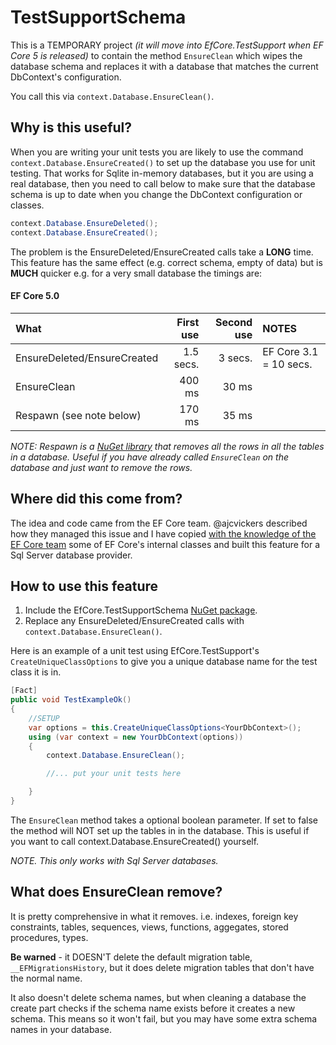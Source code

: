 # TestSupportSchema

This is a TEMPORARY project *(it will move into EfCore.TestSupport when EF Core 5 is released)* to contain the method `EnsureClean` which wipes the database schema and replaces it with a database that matches the current DbContext's configuration. 

You call this via `context.Database.EnsureClean()`.

## Why is this useful?
When you are writing your unit tests you are likely to use the command `context.Database.EnsureCreated()`  to set up the database you use for unit testing. That works for Sqlite in-memory databases, but it you are using a real database, then you need to call below to make sure that the database schema is up to date when you change the DbContext configuration or classes.
```c#
context.Database.EnsureDeleted();
context.Database.EnsureCreated();
```

The problem is the EnsureDeleted/EnsureCreated calls take a **LONG** time. This feature has the same effect (e.g. correct schema, empty of data) but is **MUCH** quicker e.g. for a very small database the timings are:


#### EF Core 5.0

| What                        | First use  | Second use | NOTES |
|:----------------------------|-----------:| ----------:|:-------
| EnsureDeleted/EnsureCreated | 1.5 secs.  | 3 secs.    | EF Core 3.1 = 10 secs. |
| EnsureClean                 | 400 ms     | 30 ms      | |
| Respawn (see note below)    | 170 ms     | 35 ms      | |

*NOTE: Respawn is a [NuGet library](https://www.nuget.org/packages/Respawn/) that removes all the rows in all the tables in a database. Useful if you have already called `EnsureClean` on the database and just want to remove the rows.*

## Where did this come from?
The idea and code came from the EF Core team. @ajcvickers described how they managed this issue and I have copied [with the knowledge of the EF Core team](https://github.com/dotnet/efcore/issues/19635#issuecomment-613276164) some of EF Core's internal classes and built this feature for a Sql Server database provider.

## How to use this feature
1. Include the EfCore.TestSupportSchema [NuGet package](https://www.nuget.org/packages/EfCore.TestSupportSchema/).
2. Replace any EnsureDeleted/EnsureCreated calls with `context.Database.EnsureClean()`.

Here is an example of a unit test using EfCore.TestSupport's `CreateUniqueClassOptions` to give you a unique database name for the test class it is in.

```c#
[Fact]
public void TestExampleOk()
{
    //SETUP
    var options = this.CreateUniqueClassOptions<YourDbContext>();
    using (var context = new YourDbContext(options))
    {
        context.Database.EnsureClean();

        //... put your unit tests here

    }
}
```

The `EnsureClean` method takes a optional boolean parameter. If set to false the method will NOT set up the tables in in the database. This is useful if you want to call context.Database.EnsureCreated() yourself.

*NOTE. This only works with Sql Server databases.*

## What does EnsureClean remove?

It is pretty comprehensive in what it removes. i.e. indexes, foreign key constraints, tables, sequences, views, functions, aggegates, stored procedures, types. 

**Be warned** - it DOESN'T delete the default migration table, `__EFMigrationsHistory`, but it does delete migration tables that don't have the normal name.

It also  doesn't delete schema names, but when cleaning a database the create part checks if the schema name exists before it creates a new schema. This means so it won't fail, but you may have some extra schema names in your database.

